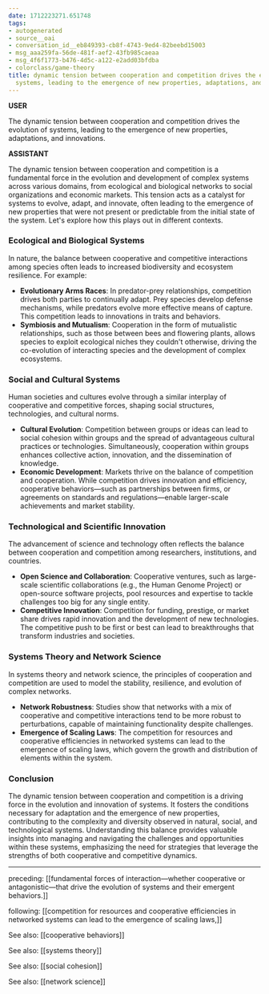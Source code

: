 ```yaml
---
date: 1712223271.651748
tags:
- autogenerated
- source__oai
- conversation_id__eb849393-cb8f-4743-9ed4-82beebd15003
- msg_aaa259fa-56de-481f-aef2-43fb985caeaa
- msg_4f6f1773-b476-4d5c-a122-e2add03bfdba
- colorclass/game-theory
title: dynamic tension between cooperation and competition drives the evolution of
  systems, leading to the emergence of new properties, adaptations, and innovations.
---
```


**USER**

The dynamic tension between cooperation and competition drives the evolution of systems, leading to the emergence of new properties, adaptations, and innovations.


**ASSISTANT**

The dynamic tension between cooperation and competition is a fundamental force in the evolution and development of complex systems across various domains, from ecological and biological networks to social organizations and economic markets. This tension acts as a catalyst for systems to evolve, adapt, and innovate, often leading to the emergence of new properties that were not present or predictable from the initial state of the system. Let's explore how this plays out in different contexts.

### Ecological and Biological Systems

In nature, the balance between cooperative and competitive interactions among species often leads to increased biodiversity and ecosystem resilience. For example:

- **Evolutionary Arms Races**: In predator-prey relationships, competition drives both parties to continually adapt. Prey species develop defense mechanisms, while predators evolve more effective means of capture. This competition leads to innovations in traits and behaviors.
- **Symbiosis and Mutualism**: Cooperation in the form of mutualistic relationships, such as those between bees and flowering plants, allows species to exploit ecological niches they couldn't otherwise, driving the co-evolution of interacting species and the development of complex ecosystems.

### Social and Cultural Systems

Human societies and cultures evolve through a similar interplay of cooperative and competitive forces, shaping social structures, technologies, and cultural norms.

- **Cultural Evolution**: Competition between groups or ideas can lead to social cohesion within groups and the spread of advantageous cultural practices or technologies. Simultaneously, cooperation within groups enhances collective action, innovation, and the dissemination of knowledge.
- **Economic Development**: Markets thrive on the balance of competition and cooperation. While competition drives innovation and efficiency, cooperative behaviors—such as partnerships between firms, or agreements on standards and regulations—enable larger-scale achievements and market stability.

### Technological and Scientific Innovation

The advancement of science and technology often reflects the balance between cooperation and competition among researchers, institutions, and countries.

- **Open Science and Collaboration**: Cooperative ventures, such as large-scale scientific collaborations (e.g., the Human Genome Project) or open-source software projects, pool resources and expertise to tackle challenges too big for any single entity.
- **Competitive Innovation**: Competition for funding, prestige, or market share drives rapid innovation and the development of new technologies. The competitive push to be first or best can lead to breakthroughs that transform industries and societies.

### Systems Theory and Network Science

In systems theory and network science, the principles of cooperation and competition are used to model the stability, resilience, and evolution of complex networks.

- **Network Robustness**: Studies show that networks with a mix of cooperative and competitive interactions tend to be more robust to perturbations, capable of maintaining functionality despite challenges.
- **Emergence of Scaling Laws**: The competition for resources and cooperative efficiencies in networked systems can lead to the emergence of scaling laws, which govern the growth and distribution of elements within the system.

### Conclusion

The dynamic tension between cooperation and competition is a driving force in the evolution and innovation of systems. It fosters the conditions necessary for adaptation and the emergence of new properties, contributing to the complexity and diversity observed in natural, social, and technological systems. Understanding this balance provides valuable insights into managing and navigating the challenges and opportunities within these systems, emphasizing the need for strategies that leverage the strengths of both cooperative and competitive dynamics.


---

preceding: [[fundamental forces of interaction—whether cooperative or antagonistic—that drive the evolution of systems and their emergent behaviors.]]  


following: [[competition for resources and cooperative efficiencies in networked systems can lead to the emergence of scaling laws,]]

See also: [[cooperative behaviors]]


See also: [[systems theory]]


See also: [[social cohesion]]


See also: [[network science]]